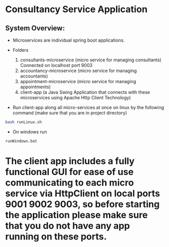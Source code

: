 # Consultancy Service Application

## System Overview:
- Microservices are individual spring boot applications.
- Folders 
	1. consultants-microservice (micro service for managing consultants) Connected on localhost port 9003
	1. accountancy-microservice (micro service for managing accountants)
	1. appointment-microservice (micro service for managing appointments)
	1. client-app (a Java Swing Application that connects with these microservices using Apache Http Client Technology)
	
- Run client-app along all micro-services at once on linux by the following command (make sure that you are in project directory)
``` bash
bash runLinux.sh
```
- On windows run
```
runWindows.bat
```

# The client app includes a fully functional GUI for ease of use communicating to each micro service via HttpClient on local ports 9001 9002 9003, so before starting the application please make sure that you do not have any app running on these ports.

